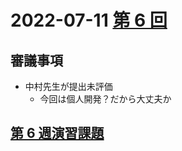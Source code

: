 # 2022-07-11 [第 6 回](http://ws.cs.kobe-u.ac.jp/~masa-n/lecture/tokuronI/week6/index.html)

## 審議事項

- 中村先生が提出未評価
  - 今回は個人開発？だから大丈夫か

## [第 6 週演習課題](http://ws.cs.kobe-u.ac.jp/~masa-n/lecture/tokuronI/week6/work6.html)
